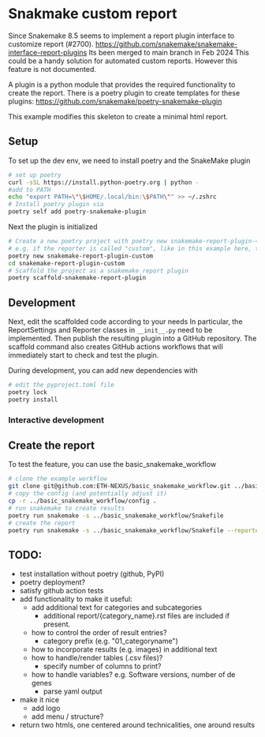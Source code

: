 # Snakmake custom report
Since Snakemake 8.5 seems to implement a report plugin interface to customize report (#2700). 
https://github.com/snakemake/snakemake-interface-report-plugins
Its been merged to main branch in Feb 2024
This could be a handy solution for automated custom reports. 
However this feature is not documented. 

A plugin is a python module that provides the required functionality to create the report.
There is a poetry plugin to create templates for these plugins:
https://github.com/snakemake/poetry-snakemake-plugin

This example modifies this skeleton to create a minimal html report. 

## Setup
To set up the dev env, we need to install poetry and the SnakeMake plugin
```bash
# set up poetry
curl -sSL https://install.python-poetry.org | python -
#add to PATH
echo "export PATH=\"\$HOME/.local/bin:\$PATH\"" >> ~/.zshrc 
# Install poetry plugin via
poetry self add poetry-snakemake-plugin
```
Next the plugin is initialized
```bash
# Create a new poetry project with poetry new snakemake-report-plugin-<reporter-name>
# e.g. if the reporter is called "custom", like in this example here, the command would be
poetry new snakemake-report-plugin-custom
cd snakemake-report-plugin-custom
# Scaffold the project as a snakemake report plugin
poetry scaffold-snakemake-report-plugin
```
## Development
Next, edit the scaffolded code according to your needs
In particular, the ReportSettings and Reporter classes in `__init__.py` need to be implemented.
Then publish the resulting plugin into a GitHub repository. The scaffold command also 
creates GitHub actions workflows that will immediately start to check and test
the plugin.

During development, you can add new dependencies with
```bash
# edit the pyproject.toml file
poetry lock
poetry install
```
### Interactive development



## Create the report
To test the feature, you can use the basic_snakemake_workflow
```bash
# clone the example workflow
git clone git@github.com:ETH-NEXUS/basic_snakemake_workflow.git ../basic_snakemake_workflow
# copy the config (and potentially adjust it)
cp -r ../basic_snakemake_workflow/config .
# run snakemake to create results
poetry run snakemake -s ../basic_snakemake_workflow/Snakefile
# create the report
poetry run snakemake -s ../basic_snakemake_workflow/Snakefile --reporter custom --report-custom-path simple_report.html
```


## TODO:
* test installation without poetry (github, PyPI)
* poetry deployment?
* satisfy github action tests
* add functionality to make it useful:
    * add additional text for categories and subcategories
        * additional report/{category_name}.rst files are included if present. 
    * how to control the order of result entries?
        * category prefix (e.g. "01_categoryname")
    * how to incorporate results (e.g. images) in additional text
    * how to handle/render tables (.csv files)?
        * specify number of columns to print?
    * how to handle variables? e.g. Software versions, number of de genes
        * parse yaml output
* make it nice
    * add logo
    * add menu / structure?
* return two htmls, one centered around technicalities, one around results


